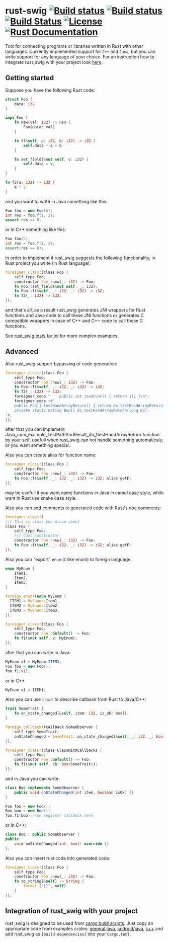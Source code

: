 # rust-swig [![Build status](https://travis-ci.org/Dushistov/rust_swig.svg?branch=master)](https://travis-ci.org/Dushistov/rust_swig) [![Build status](https://ci.appveyor.com/api/projects/status/db4rs7f96iba4bt8/branch/master?svg=true)](https://ci.appveyor.com/project/Dushistov/rust-swig/branch/master) [![Build Status](https://dev.azure.com/dushistov/rust_swig/_apis/build/status/Dushistov.rust_swig?branchName=master)](https://dev.azure.com/dushistov/rust_swig/_build/latest?definitionId=2&branchName=master) [![License](https://img.shields.io/badge/license-BSD-green.svg)](https://github.com/Dushistov/rust_swig/blob/master/LICENSE) [![Rust Documentation](https://img.shields.io/badge/api-rustdoc-blue.svg)](https://docs.rs/rust_swig)

Tool for connecting programs or libraries written in Rust with other languages.
Currently implemented support for `C++` and `Java`, but you can write support
for any language of your choice. For an instruction how to integrate rust_swig with your
project look [here](#integration-of-rust_swig-with-your-project).


## Getting started

Suppose you have the following Rust code:
```rust
struct Foo {
    data: i32
}

impl Foo {
    fn new(val: i32) -> Foo {
        Foo{data: val}
    }

    fn f(&self, a: i32, b: i32) -> i32 {
        self.data + a + b
    }

    fn set_field(&mut self, v: i32) {
        self.data = v;
    }
}

fn f2(a: i32) -> i32 {
    a * 2
}
```

and you want to write in Java something like this:

```Java
Foo foo = new Foo(5);
int res = foo.f(1, 2);
assert res == 8;
```
or in C++ something like this:

```C++
Foo foo(5);
int res = foo.f(1, 2);
assert(res == 8);
```

In order to implement it rust_swig suggests the following functionality,
in Rust project you write (in Rust language):

```rust
foreigner_class!(class Foo {
    self_type Foo;
    constructor Foo::new(_: i32) -> Foo;
    fn Foo::set_field(&mut self, _: i32);
    fn Foo::f(&self, _: i32, _: i32) -> i32;
    fn f2(_: i32) -> i32;
});
```

and that's all, as a result rust_swig generates JNI wrappers for Rust functions
and Java code to call these JNI functions
or generates C compatible wrappers in case of C++ and
C++ code to call these C functions.

See [rust_swig tests for jni](https://github.com/Dushistov/rust_swig/tree/master/jni_tests) for more complex examples.

## Advanced
Also rust_swig support bypassing of code generation:

```rust
foreigner_class!(class Foo {
    self_type Foo;
    constructor Foo::new(_: i32) -> Foo;
    fn Foo::f(&self, _: i32, _: i32) -> i32;
    fn f2(_: i32) -> i32;
    foreigner_code "    public int javaFunc() { return 17; }\n";
    foreigner_code r#"
    public Foo[] testHandArrayReturn() { return do_testHandArrayReturn(this.mNativeObj); }
    private static native Boo[] do_testHandArrayReturn(long me);
"#;
});
```

after that you can implement Java_com_example_TestPathAndResult_do_1testHandArrayReturn
function by your self, usefull when rust_swig can not handle something automaticaly,
or you want something special.

Also you can create alias for function name:

```rust
foreigner_class!(class Foo {
    self_type Foo;
    constructor Foo::new(_: i32) -> Foo;
    fn Foo::f(&self, _: i32, _: i32) -> i32; alias getF;
});
```

may be usefull if you want name functions in Java in camel case style,
while want in Rust use snake case style.

Also you can add comments to generated code with Rust's doc comments:

```rust
foreigner_class!(
/// This is class you dream about
class Foo {
    self_type Foo;
    /// Cool constructor
    constructor Foo::new(_: i32) -> Foo;
    fn Foo::f(&self, _: i32, _: i32) -> i32; alias getF;
});
```

Also you can "export" `enum` (`C` like enum) to foreign language:

```rust
enum MyEnum {
    Item1,
    Item2,
    Item3,
}

foreign_enum!(enum MyEnum {
  ITEM1 = MyEnum::Item1,
  ITEM2 = MyEnum::Item2,
  ITEM3 = MyEnum::Item3,
});

foreigner_class!(class Foo {
    self_type Foo;
    constructor Foo::default() -> Foo;
    fn f1(&mut self, v: MyEnum);
});
```

after that you can write in Java:

```Java
MyEnum v1 = MyEnum.ITEM1;
Foo foo = new Foo();
foo.f1(v1);
```

or in C++
```C++
MyEnum v1 = ITEM1;
```

Also you can use `trait` to describe callback from Rust to Java/C++:

```rust
trait SomeTrait {
    fn on_state_changed(&self, item: i32, is_ok: bool);
}

foreign_callback!(callback SomeObserver {
    self_type SomeTrait;
    onStateChanged = SomeTrait::on_state_changed(&self, _: i32, _: bool);
});

foreigner_class!(class ClassWithCallbacks {
    self_type Foo;
    constructor Foo::default() -> Foo;
    fn f1(&mut self, cb: Box<SomeTrait>);
});
```

and in Java you can write:

```Java
class Boo implements SomeObserver {
    public void onStateChanged(int item, boolean isOk) {}
}

Foo foo = new Foo();
Boo boo = new Boo();
foo.f1(boo);//we register callback here
```

or in C++:

```C++
class Boo : public SomeObserver {
public:
    void onStateChanged(int, bool) override {}
};
```

Also you can insert rust code into generated code:

```rust
foreigner_class!(class Foo {
    self_type Foo;
    constructor Foo::new(_: i32) -> Foo;
	fn to_string(&self) -> String {
        format!("{}", self)
	}
});
```

## Integration of rust_swig with your project

rust_swig is designed to be used from [cargo build scripts](https://doc.rust-lang.org/cargo/reference/build-scripts.html).
Just copy an appropriate code from examples crates: [general java](https://github.com/Dushistov/rust_swig/tree/master/jni_tests),
[android/java](https://github.com/Dushistov/rust_swig/tree/master/android-example), [c++](https://github.com/Dushistov/rust_swig/tree/master/c%2B%2B_tests) and add rust_swig as `[build-dependencies]` into your `Cargo.toml`.
